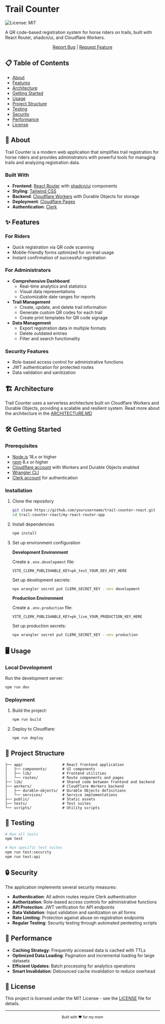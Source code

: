 # Trail Counter

![License: MIT](https://img.shields.io/badge/License-MIT-blue.svg)

A QR code-based registration system for horse riders on trails, built with React Router, shadcn/ui, and Cloudflare Workers.

<div align="center" >

[Report Bug](https://github.com/hexeth/trail-counter-react/issues) | [Request Feature](https://github.com/hexeth/trail-counter-react/issues)

</div>

## 📋 Table of Contents

- [About](#about)
- [Features](#features)
- [Architecture](#architecture)
- [Getting Started](#getting-started)
- [Usage](#usage)
- [Project Structure](#project-structure)
- [Testing](#testing)
- [Security](#security)
- [Performance](#performance)
- [License](#license)

## 🚀 About

Trail Counter is a modern web application that simplifies trail registration for horse riders and provides administrators with powerful tools for managing trails and analyzing registration data.

### Built With

- **Frontend**: [React Router](https://reactrouter.com/) with [shadcn/ui](https://ui.shadcn.com/) components
- **Styling**: [Tailwind CSS](https://tailwindcss.com/)
- **Backend**: [Cloudflare Workers](https://workers.cloudflare.com/) with Durable Objects for storage
- **Deployment**: [Cloudflare Pages](https://pages.cloudflare.com/)
- **Authentication**: [Clerk](https://clerk.dev/)

## ✨ Features

### For Riders
- Quick registration via QR code scanning
- Mobile-friendly forms optimized for on-trail usage
- Instant confirmation of successful registration

### For Administrators
- **Comprehensive Dashboard**
  - Real-time analytics and statistics
  - Visual data representations
  - Customizable date ranges for reports
- **Trail Management**
  - Create, update, and delete trail information
  - Generate custom QR codes for each trail
  - Create print templates for QR code signage
- **Data Management**
  - Export registration data in multiple formats
  - Delete outdated entries
  - Filter and search functionality

### Security Features
- Role-based access control for administrative functions
- JWT authentication for protected routes
- Data validation and sanitization


## 🏗️ Architecture

Trail Counter uses a serverless architecture built on Cloudflare Workers and Durable Objects, providing a scalable and resilient system. Read more about the architecture in the [ARCHITECTURE.MD](https://github.com/hexeth/trail-counter-react/blob/master/ARCHITECTURE.md)

## 🛠️ Getting Started

### Prerequisites

- [Node.js](https://nodejs.org/) 18.x or higher
- [npm](https://www.npmjs.com/) 8.x or higher
- [Cloudflare account](https://dash.cloudflare.com/sign-up) with Workers and Durable Objects enabled
- [Wrangler CLI](https://developers.cloudflare.com/workers/cli-wrangler/install-update)
- [Clerk account](https://clerk.dev/) for authentication

### Installation

1. Clone the repository
   ```sh
   git clone https://github.com/yourusername/trail-counter-react.git
   cd trail-counter-react/my-react-router-app
   ```

2. Install dependencies
   ```sh
   npm install
   ```

3. Set up environment configuration

   **Development Environment**
   
   Create a `.env.development` file:
   ```
   VITE_CLERK_PUBLISHABLE_KEY=pk_test_YOUR_DEV_KEY_HERE
   ```

   Set up development secrets:
   ```sh
   npx wrangler secret put CLERK_SECRET_KEY --env development
   ```

   **Production Environment**
   
   Create a `.env.production` file:
   ```
   VITE_CLERK_PUBLISHABLE_KEY=pk_live_YOUR_PRODUCTION_KEY_HERE
   ```

   Set up production secrets:
   ```sh
   npx wrangler secret put CLERK_SECRET_KEY --env production
   ```

## 🖥️ Usage

### Local Development

Run the development server:

```sh
npm run dev
```

### Deployment

1. Build the project:
   ```sh
   npm run build
   ```

2. Deploy to Cloudflare:
   ```sh
   npm run deploy
   ```

## 📁 Project Structure

```
├── app/                  # React frontend application
│   ├── components/       # UI components
│   ├── lib/              # Frontend utilities
│   └── routes/           # Route components and pages
├── lib/                  # Shared code between frontend and backend
├── workers/              # Cloudflare Workers backend
│   ├── durable-objects/  # Durable Objects definitions
│   └── services/         # Service implementations
├── public/               # Static assets
├── tests/                # Test suites
└── scripts/              # Utility scripts
```

## 🧪 Testing

```sh
# Run all tests
npm test

# Run specific test suites
npm run test:security
npm run test:api
```

## 🔒 Security

The application implements several security measures:

- **Authentication**: All admin routes require Clerk authentication
- **Authorization**: Role-based access controls for administrative functions
- **API Protection**: JWT verification for API endpoints
- **Data Validation**: Input validation and sanitization on all forms
- **Rate Limiting**: Protection against abuse on registration endpoints
- **Regular Testing**: Security testing through automated pentesting scripts

## 🚀 Performance

- **Caching Strategy**: Frequently accessed data is cached with TTLs
- **Optimized Data Loading**: Pagination and incremental loading for large datasets
- **Efficient Updates**: Batch processing for analytics operations
- **Smart Invalidation**: Debounced cache invalidation to reduce overhead

## 📄 License

This project is licensed under the MIT License - see the [LICENSE](LICENSE) file for details.

---

<div align="center">
  <sub>Built with ❤️ for my mom</sub>
</div>
